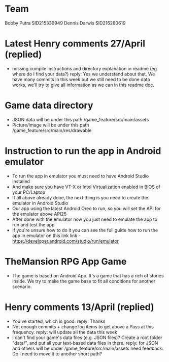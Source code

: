 # Team
Bobby Putra	SID215339949
Dennis Darwis SID216280619

# Latest Henry comments 27/April (replied)
- missing compile instructions and directory explanation in readme (eg where do I find your data?)
reply: Yes we understand about that, We have many commits in this week but we still need to be done data works, we'll
try to give all information as we can in this readme doc.

# Game data directory
- JSON data will be under this path /game_feature/src/main/assets
- Picture/Image will be under this path /game_feature/src/main/res/drawable

# Instruction to run the app in Android emulator
- To run the app in emulator you must need to have Android Studio installed
- And make sure you have VT-X or Intel Virtualization enabled in BIOS of your PC/Laptop
- If all above already done, the next thing is you need to create the emulator in Android Studio
- Our app using the latest Android Oreo to run, so you will set the API for the emulator above API25
- After done with the emulator now you just need to emulate the app to run and test the app
- If you're unsure how to do it you can see the full guide how to run the app in emulator on this link
link -https://developer.android.com/studio/run/emulator

# TheMansion RPG App Game
- The game is based on Android App. It's a game that has a rich of stories inside. We try to make the game base to fit all
conditions for another scenario.

# Henry comments 13/April (replied)
- You've started, which is good. reply: Thanks
- Not enough commits + change log items to get above a Pass at this frequency. reply: will update all the data this week
- I can't find your game's data files (e.g. JSON files)? Create a root folder "data/", and put all your text-based data files in there.
reply: for JSON and others will be under /game_feature/src/main/assets
need feedback: Do I need to move it to another short path?
